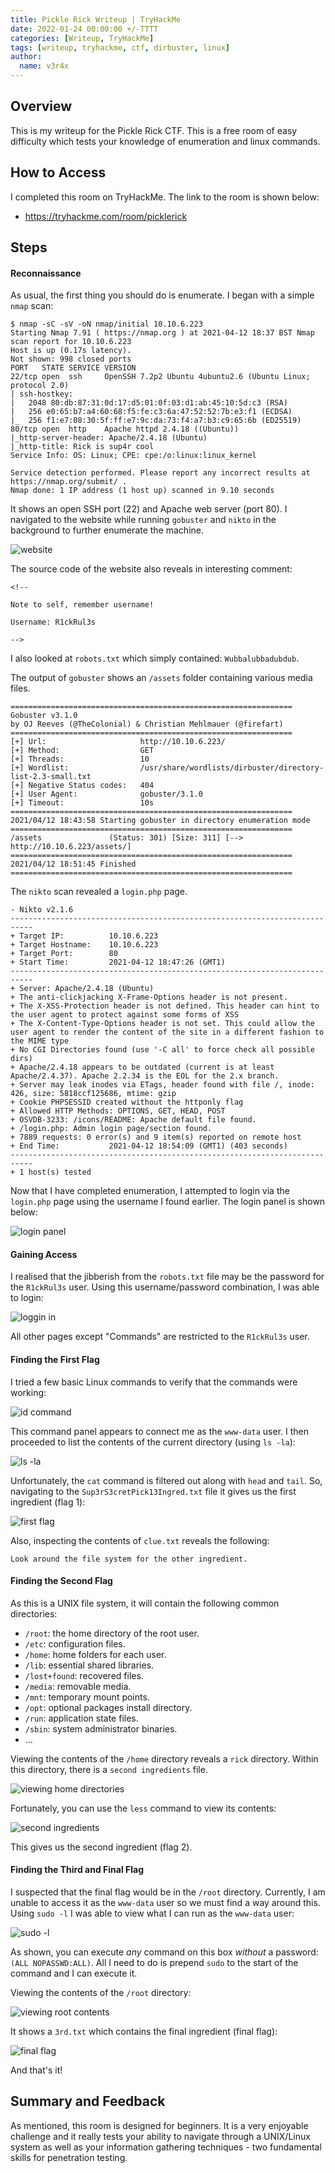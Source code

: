 ```yaml
---
title: Pickle Rick Writeup | TryHackMe
date: 2022-01-24 00:00:00 +/-TTTT
categories: [Writeup, TryHackMe]
tags: [writeup, tryhackme, ctf, dirbuster, linux]
author:
  name: v3r4x
---
```


## Overview

This is my writeup for the Pickle Rick CTF.  This is a free room of easy difficulty which tests your knowledge of enumeration and linux commands.

## How to Access

I completed this room on TryHackMe.  The link to the room is shown below:

- https://tryhackme.com/room/picklerick

## Steps

#### Reconnaissance

As usual, the first thing you should do is enumerate.  I began with a simple `nmap` scan:

```
$ nmap -sC -sV -oN nmap/initial 10.10.6.223                        
Starting Nmap 7.91 ( https://nmap.org ) at 2021-04-12 18:37 BST Nmap scan report for 10.10.6.223
Host is up (0.17s latency).
Not shown: 998 closed ports
PORT   STATE SERVICE VERSION
22/tcp open  ssh     OpenSSH 7.2p2 Ubuntu 4ubuntu2.6 (Ubuntu Linux; protocol 2.0)
| ssh-hostkey: 
|   2048 80:db:87:31:0d:17:d5:01:0f:03:d1:ab:45:10:5d:c3 (RSA)
|   256 e0:65:b7:a4:60:68:f5:fe:c3:6a:47:52:52:7b:e3:f1 (ECDSA)
|_  256 f1:e7:08:30:5f:ff:e7:9c:da:73:f4:a7:b3:c9:65:6b (ED25519)
80/tcp open  http    Apache httpd 2.4.18 ((Ubuntu))
|_http-server-header: Apache/2.4.18 (Ubuntu)
|_http-title: Rick is sup4r cool
Service Info: OS: Linux; CPE: cpe:/o:linux:linux_kernel

Service detection performed. Please report any incorrect results at https://nmap.org/submit/ .
Nmap done: 1 IP address (1 host up) scanned in 9.10 seconds
```
It shows an open SSH port (22) and Apache web server (port 80).  I navigated to the website while running `gobuster` and `nikto` in the background to further enumerate the machine.

![website](/assets/posts/20220124/1_website.png)

The source code of the website also reveals in interesting comment:

```
<!--

Note to self, remember username!

Username: R1ckRul3s

-->
```

I also looked at `robots.txt` which simply contained: `Wubbalubbadubdub`.

The output of `gobuster` shows an `/assets` folder containing various media files.

```
===============================================================
Gobuster v3.1.0
by OJ Reeves (@TheColonial) & Christian Mehlmauer (@firefart)
===============================================================
[+] Url:                     http://10.10.6.223/
[+] Method:                  GET
[+] Threads:                 10
[+] Wordlist:                /usr/share/wordlists/dirbuster/directory-list-2.3-small.txt
[+] Negative Status codes:   404
[+] User Agent:              gobuster/3.1.0
[+] Timeout:                 10s
===============================================================
2021/04/12 18:43:58 Starting gobuster in directory enumeration mode
===============================================================
/assets               (Status: 301) [Size: 311] [--> http://10.10.6.223/assets/]
===============================================================
2021/04/12 18:51:45 Finished
===============================================================
```

The `nikto` scan revealed a `login.php` page. 

```
- Nikto v2.1.6
---------------------------------------------------------------------------
+ Target IP:          10.10.6.223
+ Target Hostname:    10.10.6.223
+ Target Port:        80
+ Start Time:         2021-04-12 18:47:26 (GMT1)
---------------------------------------------------------------------------
+ Server: Apache/2.4.18 (Ubuntu)
+ The anti-clickjacking X-Frame-Options header is not present.
+ The X-XSS-Protection header is not defined. This header can hint to the user agent to protect against some forms of XSS
+ The X-Content-Type-Options header is not set. This could allow the user agent to render the content of the site in a different fashion to the MIME type
+ No CGI Directories found (use '-C all' to force check all possible dirs)
+ Apache/2.4.18 appears to be outdated (current is at least Apache/2.4.37). Apache 2.2.34 is the EOL for the 2.x branch.
+ Server may leak inodes via ETags, header found with file /, inode: 426, size: 5818ccf125686, mtime: gzip
+ Cookie PHPSESSID created without the httponly flag
+ Allowed HTTP Methods: OPTIONS, GET, HEAD, POST 
+ OSVDB-3233: /icons/README: Apache default file found.
+ /login.php: Admin login page/section found.
+ 7889 requests: 0 error(s) and 9 item(s) reported on remote host
+ End Time:           2021-04-12 18:54:09 (GMT1) (403 seconds)
---------------------------------------------------------------------------
+ 1 host(s) tested
```

Now that I have completed enumeration, I attempted to login via the `login.php` page using the username I found earlier.  The login panel is shown below:

![login panel](/assets/posts/20220124/2_login_panel.png)

#### Gaining Access

I realised that the jibberish from the `robots.txt` file may be the password for the `R1ckRul3s` user.  Using this username/password combination, I was able to login:

![loggin in](/assets/posts/20220124/3_logging_in.png)

All other pages except "Commands" are restricted to the `R1ckRul3s` user.

#### Finding the First Flag

I tried a few basic Linux commands to verify that the commands were working:

![id command](/assets/posts/20220124/4_id.png)

This command panel appears to connect me as the `www-data` user.  I then proceeded to list the contents of the current directory (using `ls -la`):

![ls -la](/assets/posts/20220124/5_ls_-la.png)

Unfortunately, the `cat` command is filtered out along with `head` and `tail`.  So, navigating to the `Sup3rS3cretPick13Ingred.txt` file it gives us the first ingredient (flag 1):

![first flag](/assets/posts/20220124/6_first_flag.png)

Also, inspecting the contents of `clue.txt` reveals the following:

```
Look around the file system for the other ingredient.
```

#### Finding the Second Flag

As this is a UNIX file system, it will contain the following common directories:

- `/root`: the home directory of the root user.
- `/etc`: configuration files.
- `/home`: home folders for each user.
- `/lib`: essential shared libraries.
- `/lost+found`: recovered files.
- `/media`: removable media.
- `/mnt`: temporary mount points.
- `/opt`: optional packages install directory.
- `/run`: application state files.
- `/sbin`: system administrator binaries.
- ...

Viewing the contents of the `/home` directory reveals a `rick` directory.  Within this directory, there is a `second ingredients` file.

![viewing home directories](/assets/posts/20220124/7_home_directories.png)

Fortunately, you can use the `less` command to view its contents:

![second ingredients](/assets/posts/20220124/8_less_second_ingredients.png)

This gives us the second ingredient (flag 2).

#### Finding the Third and Final Flag

I suspected that the final flag would be in the `/root` directory.  Currently, I am unable to access it as the `www-data` user so we must find a way around this.  Using `sudo -l` I was able to view what I can run as the `www-data` user:

![sudo -l](/assets/posts/20220124/9_sudo_-l.png)

As shown, you can execute *any* command on this box *without* a password: `(ALL NOPASSWD:ALL)`.  All I need to do is prepend `sudo` to the start of the command and I can execute it.

Viewing the contents of the `/root` directory:

![viewing root contents](/assets/posts/20220124/10_sudo_ls_-la.png)

It shows a `3rd.txt` which contains the final ingredient (final flag):

![final flag](/assets/posts/20220124/11_final_flag.png)

And that's it!

## Summary and Feedback

As mentioned, this room is designed for beginners.  It is a very enjoyable challenge and it really tests your ability to navigate through a UNIX/Linux system as well as your information gathering techniques - two fundamental skills for penetration testing.
